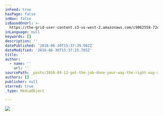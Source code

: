 ```yaml
---
inFeed: true
hasPage: false
inNav: false
isBasedOnUrl: >-
  https://the-grid-user-content.s3-us-west-2.amazonaws.com/c9062558-72dc-4d82-a12e-0731b58a1851.jpg
inLanguage: null
keywords: []
description: ''
datePublished: '2016-06-30T15:37:39.962Z'
dateModified: '2016-06-30T15:37:25.705Z'
title: ''
author:
  - name: ''
    url: ''
sourcePath: _posts/2016-04-12-get-the-job-done-your-way-the-right-way-and-on-time.md
authors: []
publisher: null
starred: true
_type: MediaObject

---
```

![](https://imgflo.herokuapp.com/graph/vahj1ThiexotieMo/cca632d1e02261cfcaba43b69504d45c/croprotate.jpg?cropheight=799&cropwidth=1800&degrees=0&input=https%3A%2F%2Fthe-grid-user-content.s3-us-west-2.amazonaws.com%2Fc9062558-72dc-4d82-a12e-0731b58a1851.jpg&x=0&y=0)